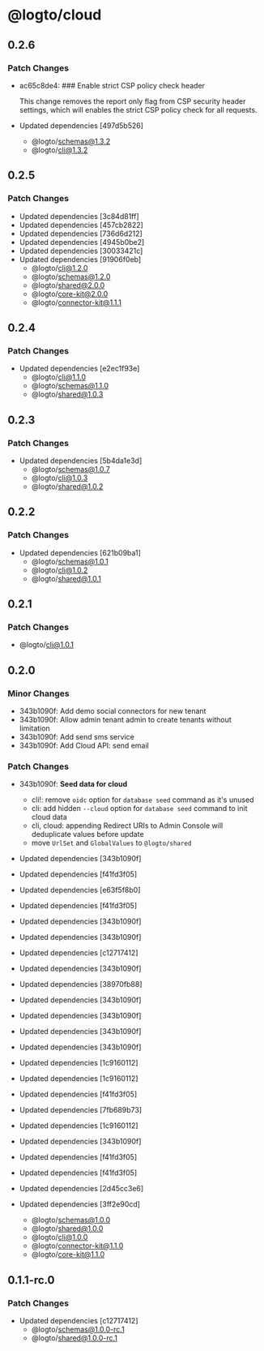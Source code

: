 # @logto/cloud

## 0.2.6

### Patch Changes

- ac65c8de4: ### Enable strict CSP policy check header

  This change removes the report only flag from CSP security header settings, which will enables the strict CSP policy check for all requests.

- Updated dependencies [497d5b526]
  - @logto/schemas@1.3.2
  - @logto/cli@1.3.2

## 0.2.5

### Patch Changes

- Updated dependencies [3c84d81ff]
- Updated dependencies [457cb2822]
- Updated dependencies [736d6d212]
- Updated dependencies [4945b0be2]
- Updated dependencies [30033421c]
- Updated dependencies [91906f0eb]
  - @logto/cli@1.2.0
  - @logto/schemas@1.2.0
  - @logto/shared@2.0.0
  - @logto/core-kit@2.0.0
  - @logto/connector-kit@1.1.1

## 0.2.4

### Patch Changes

- Updated dependencies [e2ec1f93e]
  - @logto/cli@1.1.0
  - @logto/schemas@1.1.0
  - @logto/shared@1.0.3

## 0.2.3

### Patch Changes

- Updated dependencies [5b4da1e3d]
  - @logto/schemas@1.0.7
  - @logto/cli@1.0.3
  - @logto/shared@1.0.2

## 0.2.2

### Patch Changes

- Updated dependencies [621b09ba1]
  - @logto/schemas@1.0.1
  - @logto/cli@1.0.2
  - @logto/shared@1.0.1

## 0.2.1

### Patch Changes

- @logto/cli@1.0.1

## 0.2.0

### Minor Changes

- 343b1090f: Add demo social connectors for new tenant
- 343b1090f: Allow admin tenant admin to create tenants without limitation
- 343b1090f: Add send sms service
- 343b1090f: Add Cloud API: send email

### Patch Changes

- 343b1090f: **Seed data for cloud**

  - cli!: remove `oidc` option for `database seed` command as it's unused
  - cli: add hidden `--cloud` option for `database seed` command to init cloud data
  - cli, cloud: appending Redirect URIs to Admin Console will deduplicate values before update
  - move `UrlSet` and `GlobalValues` to `@logto/shared`

- Updated dependencies [343b1090f]
- Updated dependencies [f41fd3f05]
- Updated dependencies [e63f5f8b0]
- Updated dependencies [f41fd3f05]
- Updated dependencies [343b1090f]
- Updated dependencies [343b1090f]
- Updated dependencies [c12717412]
- Updated dependencies [343b1090f]
- Updated dependencies [38970fb88]
- Updated dependencies [343b1090f]
- Updated dependencies [343b1090f]
- Updated dependencies [343b1090f]
- Updated dependencies [343b1090f]
- Updated dependencies [1c9160112]
- Updated dependencies [1c9160112]
- Updated dependencies [f41fd3f05]
- Updated dependencies [7fb689b73]
- Updated dependencies [1c9160112]
- Updated dependencies [343b1090f]
- Updated dependencies [f41fd3f05]
- Updated dependencies [f41fd3f05]
- Updated dependencies [2d45cc3e6]
- Updated dependencies [3ff2e90cd]
  - @logto/schemas@1.0.0
  - @logto/shared@1.0.0
  - @logto/cli@1.0.0
  - @logto/connector-kit@1.1.0
  - @logto/core-kit@1.1.0

## 0.1.1-rc.0

### Patch Changes

- Updated dependencies [c12717412]
  - @logto/schemas@1.0.0-rc.1
  - @logto/shared@1.0.0-rc.1
